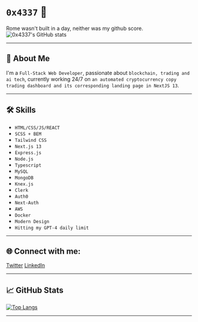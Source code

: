 # `0x4337` 👋

Rome wasn't built in a day, neither was my github score.
<br />
![0x4337's GitHub stats](https://github-readme-stats.vercel.app/api?username=0x4337&show_icons=true&theme=radical)

---

## 🚀 About Me

I'm a `Full-Stack Web Developer`, passionate about `blockchain, trading and ai tech`, currently working 24/7 on `an automated cryptocurrency copy trading dashboard and its corresponding landing page in NextJS 13`.

---

## 🛠️ Skills

- `HTML/CSS/JS/REACT`
- `SCSS + BEM`
- `Tailwind CSS`
- `Next.js 13`
- `Express.js`
- `Node.js`
- `Typescript`
- `MySQL`
- `MongoDB`
- `Knex.js`
- `Clerk`
- `Auth0`
- `Next-Auth`
- `AWS`
- `Docker`
- `Modern Design`
- `Hitting my GPT-4 daily limit`
  
---

## 🌐 Connect with me:

[Twitter](https://twitter.com/VantriaDAO)
[LinkedIn](https://linkedin.com/in/adamgedge)

---

## 📈 GitHub Stats

[![Top Langs](https://github-readme-stats.vercel.app/api/top-langs/?username=0x4337&layout=compact)](https://github.com/0x4337/github-readme-stats)

---
